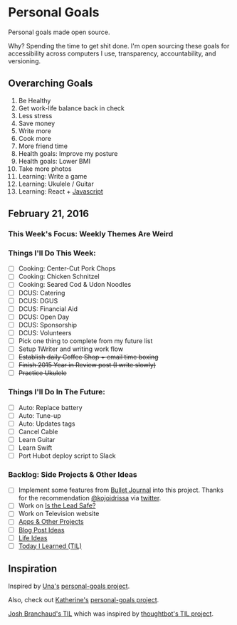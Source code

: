 
# Personal Goals

Personal goals made open source.

Why? Spending the time to get shit done. I'm open sourcing these goals for accessibility across computers I use, transparency, accountability, and versioning.

## Overarching Goals

1. Be Healthy
1. Get work-life balance back in check
1. Less stress
1. Save money
1. Write more
1. Cook more
1. More friend time
1. Health goals: Improve my posture
1. Health goals: Lower BMI
1. Take more photos
1. Learning: Write a game
1. Learning: Ukulele / Guitar
1. Learning: React + [Javascript](https://github.com/getify/You-Dont-Know-JS)

## February 21, 2016

### This Week's Focus: Weekly Themes Are Weird

### Things I'll Do This Week:

- [ ] Cooking: Center-Cut Pork Chops
- [ ] Cooking: Chicken Schnitzel
- [ ] Cooking: Seared Cod & Udon Noodles
- [ ] DCUS: Catering
- [ ] DCUS: DGUS
- [ ] DCUS: Financial Aid
- [ ] DCUS: Open Day
- [ ] DCUS: Sponsorship
- [ ] DCUS: Volunteers
- [ ] Pick one thing to complete from my future list
- [ ] Setup 1Writer and writing work flow
- [ ] ~~Establish daily Coffee Shop + email time boxing~~
- [ ] ~~Finish 2015 Year in Review post (I write slowly)~~
- [ ] ~~Practice Ukulele~~

### Things I'll Do In The Future:

- [ ] Auto: Replace battery
- [ ] Auto: Tune-up
- [ ] Auto: Updates tags
- [ ] Cancel Cable
- [ ] Learn Guitar
- [ ] Learn Swift
- [ ] Port Hubot deploy script to Slack

### Backlog: Side Projects & Other Ideas

- [ ] Implement some features from [Bullet Journal](http://bulletjournal.com/get-started/) into this project. Thanks for the recommendation [@kojoidrissa](https://github.com/kojoidrissa) via [twitter](https://twitter.com/webology/status/701118226801889280).
- [ ] Work on [Is the Lead Safe?](http://www.istheleadsafe.com/)
- [ ] Work on Television website
- [ ] [Apps & Other Projects](ideas/app-ideas.md)
- [ ] [Blog Post Ideas](ideas/blog-ideas.md)
- [ ] [Life Ideas](ideas/life-ideas.md)
- [ ] [Today I Learned (TIL)](til/README.md)

## Inspiration

Inspired by [Una's](https://github.com/una) [personal-goals project](https://github.com/una/personal-goals).

Also, check out [Katherine's](https://github.com/KatherineMichel) [personal-goals project](https://github.com/KatherineMichel/personal-goals).

[Josh Branchaud's TIL](https://github.com/jbranchaud/til) which was inspired by [thoughtbot's TIL project](https://github.com/thoughtbot/til).

